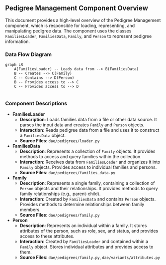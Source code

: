 ## Pedigree Management Component Overview

This document provides a high-level overview of the Pedigree Management component, which is responsible for loading, representing, and manipulating pedigree data. The component uses the classes `FamiliesLoader`, `FamiliesData`, `Family`, and `Person` to represent pedigree information.

### Data Flow Diagram

```mermaid
graph LR
    A[FamiliesLoader] -- Loads data from --> B(FamiliesData)
    B -- Creates --> C(Family)
    C -- Contains --> D(Person)
    B -- Provides access to --> C
    C -- Provides access to --> D


```

### Component Descriptions

*   **FamiliesLoader**
    *   **Description**: Loads families data from a file or other data source. It parses the input data and creates `Family` and `Person` objects.
    *   **Interaction**: Reads pedigree data from a file and uses it to construct a `FamiliesData` object.
    *   **Source Files**: `dae/pedigrees/loader.py`
*   **FamiliesData**
    *   **Description**: Represents a collection of `Family` objects. It provides methods to access and query families within the collection.
    *   **Interaction**: Receives data from `FamiliesLoader` and organizes it into `Family` objects. Provides access to individual families and persons.
    *   **Source Files**: `dae/pedigrees/families_data.py`
*   **Family**
    *   **Description**: Represents a single family, containing a collection of `Person` objects and their relationships. It provides methods to query family relationships (e.g., parent-child).
    *   **Interaction**: Created by `FamiliesData` and contains `Person` objects. Provides methods to determine relationships between family members.
    *   **Source Files**: `dae/pedigrees/family.py`
*   **Person**
    *   **Description**: Represents an individual within a family. It stores attributes of the person, such as role, sex, and status, and provides access to these attributes.
    *   **Interaction**: Created by `FamiliesLoader` and contained within a `Family` object. Stores individual attributes and provides access to them.
    *   **Source Files**: `dae/pedigrees/family.py`, `dae/variants/attributes.py`
